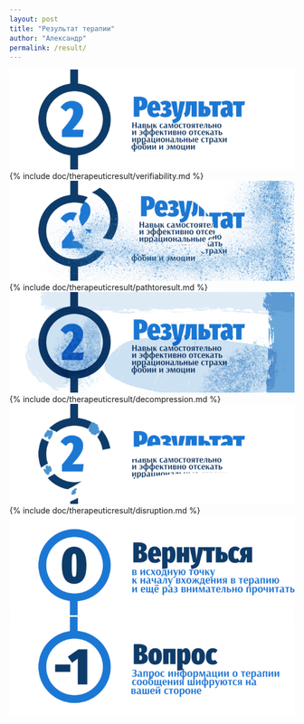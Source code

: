 ```yaml
---
layout: post
title: "Результат терапии"
author: "Александр"
permalink: /result/
---
```


![Признаваемый сторонами результат терапии](/_img/2.png)
{% include doc/therapeuticresult/verifiability.md %}  
![Следы от шагов на пути прохожения терапии](/_img/21.png) 
{% include doc/therapeuticresult/pathtoresult.md %}   
![Психологическая декомпрессия на поъёме с глубины подсознания в реальную жизнь](/_img/22.png)  
{% include doc/therapeuticresult/decompression.md %}  
![Разрыв работы с терапевтом](/_img/23.png)
{% include doc/therapeuticresult/disruption.md %}  
<a href="/">![Psychotherapy for Russian-speaking IT professionals](/_img/0.png)</a>  
<a href="https://bit.ly/3yhBEb4" target=_blank>![Вопросы ответы для пациента психотерапевта](/_img/-1.png)</a>
